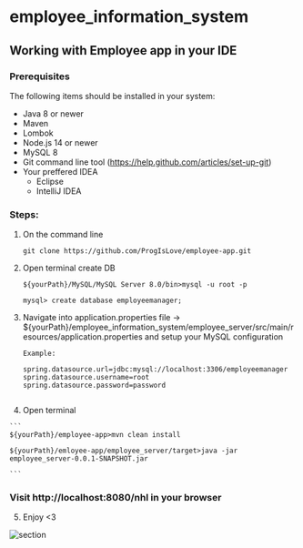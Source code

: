 # employee_information_system

## Working with Employee app in your IDE

### Prerequisites
The following items should be installed in your system:
* Java 8 or newer
* Maven
* Lombok
* Node.js 14 or newer
* MySQL 8
* Git command line tool (https://help.github.com/articles/set-up-git)
* Your preffered IDEA
  * Eclipse
  * IntelliJ IDEA

### Steps:
 
 1) On the command line
    ```
    git clone https://github.com/ProgIsLove/employee-app.git
    ```
 2) Open terminal create DB
    ```
    ${yourPath}/MySQL/MySQL Server 8.0/bin>mysql -u root -p
    
    mysql> create database employeemanager;
    
    ```
 3) Navigate into application.properties file ->              
    ${yourPath}/employee_information_system/employee_server/src/main/resources/application.properties and 
    setup your MySQL configuration

    ```
    Example:
    
    spring.datasource.url=jdbc:mysql://localhost:3306/employeemanager
    spring.datasource.username=root
    spring.datasource.password=password
     
    ```
  4) Open terminal
  
    ```
    ${yourPath}/employee-app>mvn clean install
    
    ${yourPath}/emloyee-app/employee_server/target>java -jar employee_server-0.0.1-SNAPSHOT.jar
     
    ```
    
###  Visit http://localhost:8080/nhl in your browser

  5) Enjoy <3

<img alt="section" src="https://imgur.com/RC1x9sE.png">


  
